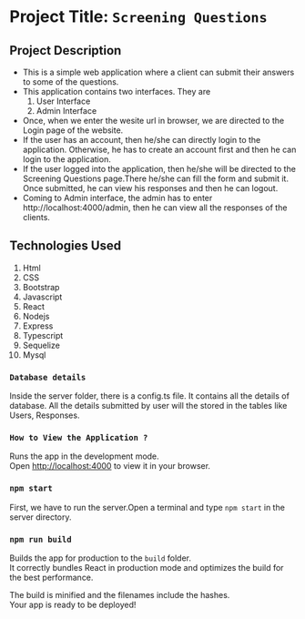 # Project Title: `Screening Questions`

## Project Description

* This is a simple web application where a client can submit their answers to some of the questions. 
* This application contains two interfaces. They are 
    1. User Interface
    2. Admin Interface
* Once, when we enter the wesite url in browser, we are directed to the Login page of the website.
* If the user has an account, then he/she can directly login to the application. Otherwise, he has to create an account first and then he can login to the application.
* If the user logged into the application, then he/she will be directed to the Screening Questions page.There he/she can fill the form and submit it. Once submitted, he can view his responses and then he can logout.
* Coming to Admin interface, the admin has to enter http://localhost:4000/admin, then he can view all the responses of the clients.

## Technologies Used
1. Html
2. CSS
3. Bootstrap
4. Javascript
5. React
6. Nodejs
7. Express
8. Typescript
9. Sequelize
10. Mysql

### `Database details`
Inside the server folder, there is a config.ts file. It contains all the details of database. All the details submitted by user will the stored in the tables like Users, Responses.

### `How to View the Application ?`

Runs the app in the development mode.\
Open [http://localhost:4000](http://localhost:4000) to view it in your browser.


### `npm start`

First, we have to run the server.Open a terminal and type `npm start` in the server directory.

### `npm run build`

Builds the app for production to the `build` folder.\
It correctly bundles React in production mode and optimizes the build for the best performance.

The build is minified and the filenames include the hashes.\
Your app is ready to be deployed!

